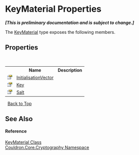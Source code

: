 # KeyMaterial Properties
 _**\[This is preliminary documentation and is subject to change.\]**_

The <a href="T_Couldron_Core_Cryptography_KeyMaterial">KeyMaterial</a> type exposes the following members.


## Properties
&nbsp;<table><tr><th></th><th>Name</th><th>Description</th></tr><tr><td>![Public property](media/pubproperty.gif "Public property")</td><td><a href="P_Couldron_Core_Cryptography_KeyMaterial_InitialisationVector">InitialisationVector</a></td><td /></tr><tr><td>![Public property](media/pubproperty.gif "Public property")</td><td><a href="P_Couldron_Core_Cryptography_KeyMaterial_Key">Key</a></td><td /></tr><tr><td>![Public property](media/pubproperty.gif "Public property")</td><td><a href="P_Couldron_Core_Cryptography_KeyMaterial_Salt">Salt</a></td><td /></tr></table>&nbsp;
<a href="#keymaterial-properties">Back to Top</a>

## See Also


#### Reference
<a href="T_Couldron_Core_Cryptography_KeyMaterial">KeyMaterial Class</a><br /><a href="N_Couldron_Core_Cryptography">Couldron.Core.Cryptography Namespace</a><br />
